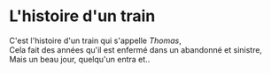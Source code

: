 <h1>L'histoire d'un train</h1>

C'est l'histoire d'un train qui s'appelle <em>Thomas</em>,<br>
Cela fait des années qu'il est enfermé dans un abandonné et sinistre,<br>
Mais un beau jour, quelqu'un entra et..
